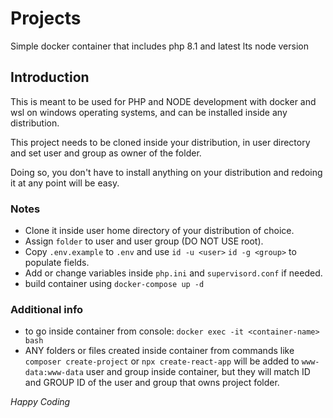 # Projects

Simple docker container that includes php 8.1 and latest lts node version

## Introduction

This is meant to be used for PHP and NODE development with docker and wsl on windows operating systems, and can be
installed inside any distribution.

This project needs to be cloned inside your distribution, in user directory and set user and group as owner of the
folder.

Doing so, you don't have to install anything on your distribution and redoing it at any point will be easy.

### Notes

- Clone it inside user home directory of your distribution of choice.
- Assign `folder` to user and user group (DO NOT USE root).
- Copy `.env.example` to `.env` and use `id -u <user>` `id -g <group>` to populate fields.
- Add or change variables inside `php.ini` and `supervisord.conf` if needed.
- build container using `docker-compose up -d`

### Additional info

- to go inside container from console: `docker exec -it <container-name> bash`
- ANY folders or files created inside container from commands like `composer create-project` or `npx create-react-app`
  will be added to `www-data:www-data` user and group inside
  container, but they will match ID and GROUP ID of the user and group that owns project folder.

_Happy Coding_
